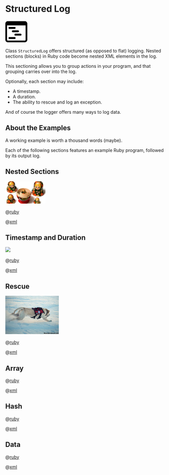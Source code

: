 # Structured Log
<img src="images/structured.png" height="70"> 

<!-- [![Gem Version](https://badge.fury.io/rb/structured_log.svg)](https://badge.fury.io/rb/structured_log) -->

Class <code>StructuredLog</code> offers structured (as opposed to flat) logging.  Nested sections (blocks) in Ruby code become nested XML elements in the log.

This sectioning allows you to group actions in your program, and that grouping carries over into the log.

Optionally, each section may include:
<ul>
<li>A timestamp.
<li>A duration.
<li>The ability to rescue and log an exception.
</ul>

And of course the logger offers many ways to log data.

## About the Examples

A working example is worth a thousand words (maybe).

Each of the following sections features an example Ruby program, followed by its output log.

## Nested Sections
<img src="images/nesting.jpg" height="70">

@[ruby](sections.rb)

@[xml](sections.xml)

## Timestamp and Duration
<img src="images/time.ico" height="70">

@[ruby](time.rb)

@[xml](time.xml)

## Rescue
<img src="images/rescue.jpg" height="120">

@[ruby](rescue.rb)

@[xml](rescue.xml)

## Array

@[ruby](array.rb)

@[xml](array.xml)

## Hash

@[ruby](hash.rb)

@[xml](hash.xml)

## Data

@[ruby](data.rb)

@[xml](data.xml)
